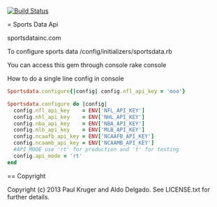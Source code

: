 [![Build Status](https://travis-ci.org/miamiruby/sportsdata.png?branch=master)](https://travis-ci.org/miamiruby/sportsdata)

= Sports Data Api

sportsdatainc.com

To configure sports data
/config/initializers/sportsdata.rb

You can access this gem through console
rake console

How to do a single line config in console
```ruby
Sportsdata.configure{|config| config.nfl_api_key = 'moo'}
```

```ruby
Sportsdata.configure do |config|
  config.nfl_api_key    = ENV['NFL_API_KEY']
  config.nhl_api_key    = ENV['NHL_API_KEY']
  config.nba_api_key    = ENV['NBA_API_KEY']
  config.mlb_api_key    = ENV['MLB_API_KEY']
  config.ncaafb_api_key = ENV['NCAAFB_API_KEY']
  config.ncaamb_api_key = ENV['NCAAMB_API_KEY']
  #API_MODE use 'rt' for production and 't' for testing
  config.api_mode = 'rt'
end
```
== Copyright

Copyright (c) 2013 Paul Kruger and Aldo Delgado. See LICENSE.txt for further details.
